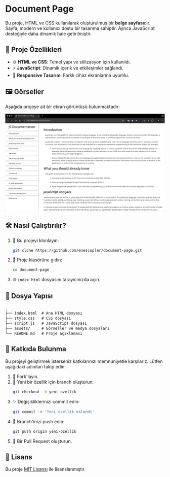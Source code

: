 # Document Page

Bu proje, HTML ve CSS kullanılarak oluşturulmuş bir **belge sayfası**dır. Sayfa, modern ve kullanıcı dostu bir tasarıma sahiptir. Ayrıca JavaScript desteğiyle daha dinamik hale getirilmiştir.

## 🚀 Proje Özellikleri

- 🌐 **HTML ve CSS**: Temel yapı ve stilizasyon için kullanıldı.
- ⚡ **JavaScript**: Dinamik içerik ve etkileşimler sağlandı.
- 📱 **Responsive Tasarım**: Farklı cihaz ekranlarına uyumlu.

## 🖼️ Görseller

Aşağıda projeye ait bir ekran görüntüsü bulunmaktadır:

![Document Page Preview](./assets/js-document-page.png "Document Page Önizleme")

## 🛠️ Nasıl Çalıştırılır?

1. 📂 Bu projeyi klonlayın:
   ```bash
   git clone https://github.com/enescopler/document-page.git
   ```
2. 📁 Proje klasörüne gidin:
   ```bash
   cd document-page
   ```
3. 🌐 `index.html` dosyasını tarayıcınızda açın.

## 📁 Dosya Yapısı

```plaintext
.
├── index.html  # Ana HTML dosyası
├── style.css   # CSS dosyası
├── script.js   # JavaScript dosyası
├── assets/     # Görseller ve medya dosyaları
└── README.md   # Proje açıklaması
```

## 🤝 Katkıda Bulunma

Bu projeyi geliştirmek isterseniz katkılarınızı memnuniyetle karşılarız. Lütfen aşağıdaki adımları takip edin:

1. 🍴 Fork'layın.
2. 🌱 Yeni bir özellik için branch oluşturun:
   ```bash
   git checkout -b yeni-ozellik
   ```
3. ✨ Değişikliklerinizi commit edin:
   ```bash
   git commit -m 'Yeni özellik eklendi'
   ```
4. 🚀 Branch'inizi push edin:
   ```bash
   git push origin yeni-ozellik
   ```
5. 🔄 Bir Pull Request oluşturun.

## 📜 Lisans

Bu proje [MIT Lisansı](LICENSE) ile lisanslanmıştır.
